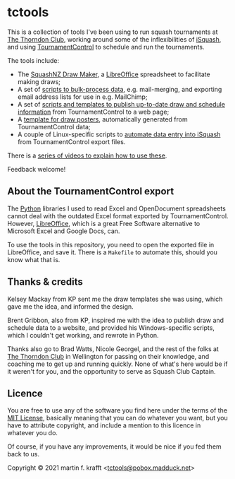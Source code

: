 # tctools

This is a collection of tools I've been using to run squash tournaments at [The Thorndon Club](https://thorndonclub.co.nz), working around some of the inflexibilities of [iSquash](https://www.squash.org.nz/sit/grading#/summary), and using [TournamentControl](https://tournamentcontrol.dtkapiti.co.nz/) to schedule and run the tournaments.

The tools include:

* The [SquashNZ Draw Maker](https://github.com/madduck/tctools/tree/main/draw_maker), a [LibreOffice](https://libreoffice.org) spreadsheet to facilitate making draws;
* A set of [scripts to bulk-process data](https://github.com/madduck/tctools/tree/main/tcmerge), e.g. mail-merging, and exporting email address lists for use in e.g. MailChimp;
* A set of [scripts and templates to publish up-to-date draw and schedule information](https://github.com/madduck/tctools/tree/main/tc2web) from TournamentControl to a web page;
* A [template for draw posters](https://github.com/madduck/tctools/tree/main/poster_maker), automatically generated from TournamentControl data;
* A couple of Linux-specific scripts to [automate data entry into iSquash](https://github.com/madduck/tctools/tree/main/isquash_puppeteer) from TournamentControl export files.

There is a [series of videos to explain how to use
these](https://vimeo.com/user152357033).

Feedback welcome!

## About the TournamentControl export

The [Python](https://python.org) libraries I used to read Excel and
OpenDocument spreadsheets cannot deal with the outdated Excel format exported
by TournamentControl. However, [LibreOffice](https://libreoffice.org), which
is a great Free Software alternative to Microsoft Excel and Google Docs, can.

To use the tools in this repository, you need to open the exported file in
LibreOffice, and save it. There is a `Makefile` to automate this, should you
know what that is.

## Thanks & credits

Kelsey Mackay from KP sent me the draw templates she was using, which gave me
the idea, and informed the design.

Brent Gribbon, also from KP, inspired me with the idea to publish draw and schedule data to a website, and provided his Windows-specific scripts, which I couldn't get working, and rewrote in Python.

Thanks also go to Brad Watts, Nicole Georgel, and the rest of the folks at [The Thorndon Club](https://thorndonclub.co.nz) in Wellington for passing on their knowledge, and coaching me to get up and running quickly. None of what's here would be if it weren't for you, and the opportunity to serve as Squash Club Captain.

## Licence

You are free to use any of the software you find here under the terms of the
[MIT License](https://mit-license.org/), basically meaning that you can do
whatever you want, but you have to attribute copyright, and include a mention
to this licence in whatever you do.

Of course, if you have any improvements, it would be nice if you fed them back
to us.

Copyright © 2021 martin f. krafft <<tctools@pobox.madduck.net>>
